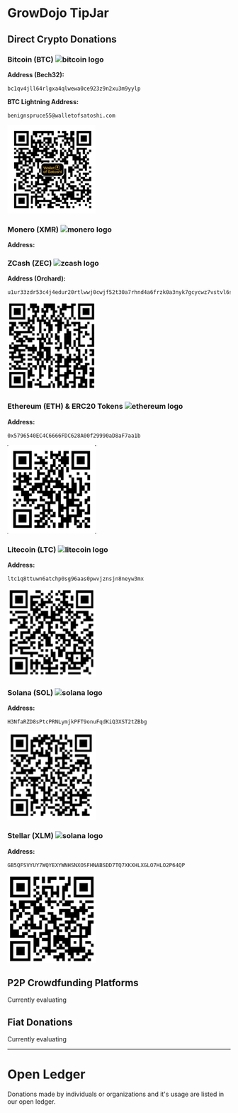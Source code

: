 # GrowDojo TipJar
<!-- document version 0.1.7 todo: how funds are used, why they are needed, link to open ledger, QR codes for every address -->
## Direct Crypto Donations
### Bitcoin (BTC) <img src="https://github.com/spothq/cryptocurrency-icons/blob/master/32/color/btc.png" width="20" height="20" alt="bitcoin logo" />
**Address (Bech32):**
```
bc1qv4jll64rlgxa4qlwewa0ce923z9n2xu3m9yylp
```
**BTC Lightning Address:**
```
benignspruce55@walletofsatoshi.com
```
<img src="https://github.com/RhizoSphere/GrowDojo/blob/seed01-1/img/Lightning_Network.jpg" width="200" height="200" alt="Bitcoin Lightning Address" />

### Monero (XMR) <img src="https://github.com/spothq/cryptocurrency-icons/blob/master/32/color/xmr.png" width="20" height="20" alt="monero logo" />
**Address:**

### ZCash (ZEC) <img src="https://github.com/spothq/cryptocurrency-icons/blob/master/32/color/zec.png" width="20" height="20" alt="zcash logo" />
**Address (Orchard):**
```
u1ur33zdr53c4j4edur20rtlwwj0cwjf52t30a7rhnd4a6frzk0a3nyk7gcycwz7vstvl6sxtgx7hk39nmxqhq2wfyssygn5s8hy7s6qlw
```
<img src="https://github.com/RhizoSphere/GrowDojo/blob/seed01-1/img/ZCASH_ORCHARD_ADDRESS.png" width="200" height="200" alt="zcash orchard address" />

### Ethereum (ETH) & ERC20 Tokens <img src="https://github.com/spothq/cryptocurrency-icons/blob/master/32/color/eth.png" width="20" height="20" alt="ethereum logo" />
**Address:**
```
0x5796540EC4C6666FDC628A00f29990aD8aF7aa1b
```
<img src="https://github.com/RhizoSphere/GrowDojo/blob/seed01-1/img/QR_ETH_Collective_Public.jpg" width="200" height="200" alt="erc20 qr code" />

### Litecoin (LTC) <img src="https://github.com/spothq/cryptocurrency-icons/blob/master/32/color/ltc.png" width="20" height="20" alt="litecoin logo" />
**Address:**
```
ltc1q8ttuwn6atchp0sg96aas0pwvjznsjn8neyw3mx
```
<img src="https://github.com/RhizoSphere/GrowDojo/blob/seed01-1/img/LITECOIN-QR.PNG" width="200" height="200" alt="litecoin qr code" />

### Solana (SOL) <img src="https://github.com/spothq/cryptocurrency-icons/blob/master/32/color/sol.png" width="20" height="20" alt="solana logo" />
**Address:**
```
H3NfaRZD8sPtcPRNLymjkPFT9onuFqdKiQ3XST2tZBbg
```
<img src="https://github.com/RhizoSphere/GrowDojo/blob/seed01-1/img/SOL-QR.PNG" width="200" height="200" alt="erc20 qr code" />

### Stellar (XLM) <img src="https://github.com/spothq/cryptocurrency-icons/blob/master/32/color/xlm.png" width="20" height="20" alt="solana logo" />
**Address:**
```
GB5QFSVYUY7WQYEXYWNHSNXOSFHNABSDD7TQ7XKXHLXGLO7HLO2P64QP
```
<img src="https://github.com/RhizoSphere/GrowDojo/blob/seed01-1/img/STELLAR-QR.PNG" width="200" height="200" alt="erc20 qr code" />

## P2P Crowdfunding Platforms
Currently evaluating
## Fiat Donations
Currently evaluating 

---

# Open Ledger
Donations made by individuals or organizations and it's usage are listed in our open ledger. 
